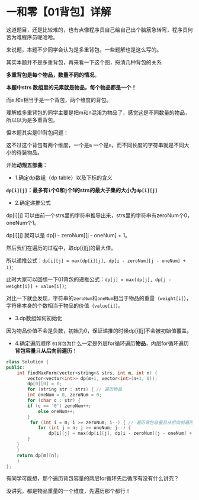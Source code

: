  # 一和零【01背包】详解


 这道题目，还是比较难的，也有点像程序员自己给自己出个脑筋急转弯，程序员何苦为难程序员呢哈哈。

来说题，本题不少同学会认为是多重背包，一些题解也是这么写的。

其实本题并不是多重背包，再来看一下这个图，捋清几种背包的关系

**多重背包是每个物品，数量不同的情况**。

**本题中strs 数组里的元素就是物品，每个物品都是一个！**

而`m` 和`n`相当于是一个背包，两个维度的背包。

理解成多重背包的同学主要是把m和n混淆为物品了，感觉这是不同数量的物品，所以以为是多重背包。

但本题其实是01背包问题！


这不过这个背包有两个维度，一个是`m` 一个是`n`，而不同长度的字符串就是不同大小的待装物品。

开始**动规五部曲**：

* 1.确定dp数组（dp table）以及下标的含义

**`dp[i][j]`：最多有`i`个0和`j`个1的strs的最大子集的大小为`dp[i][j]`**

* 2.确定递推公式

dp[i][j] 可以由前一个strs里的字符串推导出来，strs里的字符串有zeroNum个0，oneNum个1。

dp[i][j] 就可以是 dp[i - zeroNum][j - oneNum] + 1。

然后我们在遍历的过程中，取dp[i][j]的最大值。

所以递推公式：`dp[i][j] = max(dp[i][j], dp[i - zeroNum][j - oneNum] + 1)`;

此时大家可以回想一下01背包的递推公式：`dp[j] = max(dp[j], dp[j - weight[i]] + value[i])`;

对比一下就会发现，字符串的`zeroNum`和`oneNum`相当于物品的重量（`weight[i]`），字符串本身的个数相当于物品的价值（`value[i]`）。

* 3.dp数组如何初始化

因为物品价值不会是负数，初始为0，保证递推的时候dp[i][j]不会被初始值覆盖。

* 4.确定遍历顺序
`01背包`为什么一定是外层for循环遍历**物品**，内层for循环遍历**背包容量**且**从后向前遍历**！
```cpp
class Solution {
public:
    int findMaxForm(vector<string>& strs, int m, int n) {
        vector<vector<int>> dp(m+1, vector<int>(n+1, 0));
        dp[0][0] = 0;
        for (string str : strs) { // 遍历物品
        int oneNum = 0, zeroNum = 0;
        for (char c : str) {
        if (c == '0') zeroNum++;
            else oneNum++;
        }
         for (int i = m; i >= zeroNum; i--) { // 遍历背包容量且从后向前遍历！
            for (int j = n; j >= oneNum; j--) {
                dp[i][j] = max(dp[i][j], dp[i - zeroNum][j - oneNum] + 1);
        }
    }
    }
    return dp[m][n];
    }
};
```

有同学可能想，那个遍历背包容量的两层for循环先后循序有没有什么讲究？

没讲究，都是物品重量的一个维度，先遍历那个都行！
